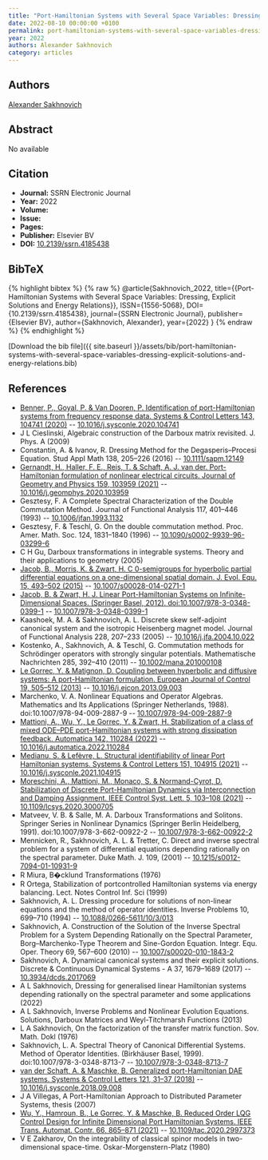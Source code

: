 ```yaml
---
title: "Port-Hamiltonian Systems with Several Space Variables: Dressing, Explicit Solutions and Energy Relations"
date: 2022-08-10 00:00:00 +0100
permalink: port-hamiltonian-systems-with-several-space-variables-dressing-explicit-solutions-and-energy-relations
year: 2022
authors: Alexander Sakhnovich
category: articles
---
```

 
## Authors
[Alexander Sakhnovich](authors/alexander-sakhnovich)
 
## Abstract
No  available
 
## Citation
- **Journal:** SSRN Electronic Journal
- **Year:** 2022
- **Volume:** 
- **Issue:** 
- **Pages:** 
- **Publisher:** Elsevier BV
- **DOI:** [10.2139/ssrn.4185438](https://doi.org/10.2139/ssrn.4185438)
 
## BibTeX
{% highlight bibtex %}
{% raw %}
@article{Sakhnovich_2022,
  title={{Port-Hamiltonian Systems with Several Space Variables: Dressing, Explicit Solutions and Energy Relations}},
  ISSN={1556-5068},
  DOI={10.2139/ssrn.4185438},
  journal={SSRN Electronic Journal},
  publisher={Elsevier BV},
  author={Sakhnovich, Alexander},
  year={2022}
}
{% endraw %}
{% endhighlight %}
 
[Download the bib file]({{ site.baseurl }}/assets/bib/port-hamiltonian-systems-with-several-space-variables-dressing-explicit-solutions-and-energy-relations.bib)
 
## References
- [Benner, P., Goyal, P. & Van Dooren, P. Identification of port-Hamiltonian systems from frequency response data. Systems &amp; Control Letters 143, 104741 (2020)](identification-of-port-hamiltonian-systems-from-frequency-response-data) -- [10.1016/j.sysconle.2020.104741](https://doi.org/10.1016/j.sysconle.2020.104741)
- J L Cieslinski, Algebraic construction of the Darboux matrix revisited. J. Phys. A (2009)
- Constantin, A. & Ivanov, R. Dressing Method for the Degasperis–Procesi Equation. Stud Appl Math 138, 205–226 (2016) -- [10.1111/sapm.12149](https://doi.org/10.1111/sapm.12149)
- [Gernandt, H., Haller, F. E., Reis, T. & Schaft, A. J. van der. Port-Hamiltonian formulation of nonlinear electrical circuits. Journal of Geometry and Physics 159, 103959 (2021)](port-hamiltonian-formulation-of-nonlinear-electrical-circuits) -- [10.1016/j.geomphys.2020.103959](https://doi.org/10.1016/j.geomphys.2020.103959)
- Gesztesy, F. A Complete Spectral Characterization of the Double Commutation Method. Journal of Functional Analysis 117, 401–446 (1993) -- [10.1006/jfan.1993.1132](https://doi.org/10.1006/jfan.1993.1132)
- Gesztesy, F. & Teschl, G. On the double commutation method. Proc. Amer. Math. Soc. 124, 1831–1840 (1996) -- [10.1090/s0002-9939-96-03299-6](https://doi.org/10.1090/s0002-9939-96-03299-6)
- C H Gu, Darboux transformations in integrable systems. Theory and their applications to geometry (2005)
- [Jacob, B., Morris, K. & Zwart, H. C 0-semigroups for hyperbolic partial differential equations on a one-dimensional spatial domain. J. Evol. Equ. 15, 493–502 (2015)](c-0-semigroups-for-hyperbolic-partial-differential-equations-on-a-one-dimensional-spatial-domain) -- [10.1007/s00028-014-0271-1](https://doi.org/10.1007/s00028-014-0271-1)
- [Jacob, B. & Zwart, H. J. Linear Port-Hamiltonian Systems on Infinite-Dimensional Spaces. (Springer Basel, 2012). doi:10.1007/978-3-0348-0399-1](linear-port-hamiltonian-systems-on-infinite-dimensional-spaces) -- [10.1007/978-3-0348-0399-1](https://doi.org/10.1007/978-3-0348-0399-1)
- Kaashoek, M. A. & Sakhnovich, A. L. Discrete skew self-adjoint canonical system and the isotropic Heisenberg magnet model. Journal of Functional Analysis 228, 207–233 (2005) -- [10.1016/j.jfa.2004.10.022](https://doi.org/10.1016/j.jfa.2004.10.022)
- Kostenko, A., Sakhnovich, A. & Teschl, G. Commutation methods for Schrödinger operators with strongly singular potentials. Mathematische Nachrichten 285, 392–410 (2011) -- [10.1002/mana.201000108](https://doi.org/10.1002/mana.201000108)
- [Le Gorrec, Y. & Matignon, D. Coupling between hyperbolic and diffusive systems: A port-Hamiltonian formulation. European Journal of Control 19, 505–512 (2013)](coupling-between-hyperbolic-and-diffusive-systems-a-port-hamiltonian-formulation) -- [10.1016/j.ejcon.2013.09.003](https://doi.org/10.1016/j.ejcon.2013.09.003)
- Marchenko, V. A. Nonlinear Equations and Operator Algebras. Mathematics and Its Applications (Springer Netherlands, 1988). doi:10.1007/978-94-009-2887-9 -- [10.1007/978-94-009-2887-9](https://doi.org/10.1007/978-94-009-2887-9)
- [Mattioni, A., Wu, Y., Le Gorrec, Y. & Zwart, H. Stabilization of a class of mixed ODE–PDE port-Hamiltonian systems with strong dissipation feedback. Automatica 142, 110284 (2022)](stabilization-of-a-class-of-mixed-ode-pde-port-hamiltonian-systems-with-strong-dissipation-feedback) -- [10.1016/j.automatica.2022.110284](https://doi.org/10.1016/j.automatica.2022.110284)
- [Medianu, S. & Lefèvre, L. Structural identifiability of linear Port Hamiltonian systems. Systems &amp; Control Letters 151, 104915 (2021)](structural-identifiability-of-linear-port-hamiltonian-systems) -- [10.1016/j.sysconle.2021.104915](https://doi.org/10.1016/j.sysconle.2021.104915)
- [Moreschini, A., Mattioni, M., Monaco, S. & Normand-Cyrot, D. Stabilization of Discrete Port-Hamiltonian Dynamics via Interconnection and Damping Assignment. IEEE Control Syst. Lett. 5, 103–108 (2021)](stabilization-of-discrete-port-hamiltonian-dynamics-via-interconnection-and-damping-assignment) -- [10.1109/lcsys.2020.3000705](https://doi.org/10.1109/lcsys.2020.3000705)
- Matveev, V. B. & Salle, M. A. Darboux Transformations and Solitons. Springer Series in Nonlinear Dynamics (Springer Berlin Heidelberg, 1991). doi:10.1007/978-3-662-00922-2 -- [10.1007/978-3-662-00922-2](https://doi.org/10.1007/978-3-662-00922-2)
- Mennicken, R., Sakhnovich, A. L. & Tretter, C. Direct and inverse spectral problem for a system of differential equations depending rationally on the spectral parameter. Duke Math. J. 109, (2001) -- [10.1215/s0012-7094-01-10931-9](https://doi.org/10.1215/s0012-7094-01-10931-9)
- R Miura, B�cklund Transformations (1976)
- R Ortega, Stabilization of portcontrolled Hamiltonian systems via energy balancing. Lect. Notes Control Inf. Sci (1999)
- Sakhnovich, A. L. Dressing procedure for solutions of non-linear equations and the method of operator identities. Inverse Problems 10, 699–710 (1994) -- [10.1088/0266-5611/10/3/013](https://doi.org/10.1088/0266-5611/10/3/013)
- Sakhnovich, A. Construction of the Solution of the Inverse Spectral Problem for a System Depending Rationally on the Spectral Parameter, Borg–Marchenko-Type Theorem and Sine-Gordon Equation. Integr. Equ. Oper. Theory 69, 567–600 (2010) -- [10.1007/s00020-010-1843-2](https://doi.org/10.1007/s00020-010-1843-2)
- Sakhnovich, A. Dynamical canonical systems and their explicit solutions. Discrete &amp; Continuous Dynamical Systems - A 37, 1679–1689 (2017) -- [10.3934/dcds.2017069](https://doi.org/10.3934/dcds.2017069)
- A L Sakhnovich, Dressing for generalised linear Hamiltonian systems depending rationally on the spectral parameter and some applications (2022)
- A L Sakhnovich, Inverse Problems and Nonlinear Evolution Equations. Solutions, Darboux Matrices and Weyl-Titchmarsh Functions (2013)
- L A Sakhnovich, On the factorization of the transfer matrix function. Sov. Math. Dokl (1976)
- Sakhnovich, L. A. Spectral Theory of Canonical Differential Systems. Method of Operator Identities. (Birkhäuser Basel, 1999). doi:10.1007/978-3-0348-8713-7 -- [10.1007/978-3-0348-8713-7](https://doi.org/10.1007/978-3-0348-8713-7)
- [van der Schaft, A. & Maschke, B. Generalized port-Hamiltonian DAE systems. Systems &amp; Control Letters 121, 31–37 (2018)](generalized-port-hamiltonian-dae-systems) -- [10.1016/j.sysconle.2018.09.008](https://doi.org/10.1016/j.sysconle.2018.09.008)
- J A Villegas, A Port-Hamiltonian Approach to Distributed Parameter Systems, thesis (2007)
- [Wu, Y., Hamroun, B., Le Gorrec, Y. & Maschke, B. Reduced Order LQG Control Design for Infinite Dimensional Port Hamiltonian Systems. IEEE Trans. Automat. Contr. 66, 865–871 (2021)](reduced-order-lqg-control-design-for-infinite-dimensional-port-hamiltonian-systems) -- [10.1109/tac.2020.2997373](https://doi.org/10.1109/tac.2020.2997373)
- V E Zakharov, On the integrability of classical spinor models in two-dimensional space-time. Oskar-Morgenstern-Platz (1980)

